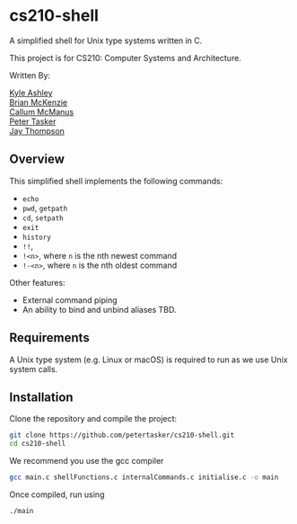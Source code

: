 # cs210-shell

A simplified shell for Unix type systems written in C.  

This project is for CS210: Computer Systems and Architecture.  

Written By:  

[Kyle Ashley](https://github.com/Ziggyzag07)<br>
[Brian McKenzie](https://github.com/BrianSMckenzie)<br>
[Callum McManus](https://github.com/Callumxm)<br>
[Peter Tasker](https://github.com/petertasker)<br>
[Jay Thompson](https://github.com/nosferatuus)<br>

## Overview

This simplified shell implements the following commands:
* `echo` <br>
* `pwd`,  `getpath` <br>
* `cd`, `setpath` <br>
* `exit` <br>
* `history`<br>
* `!!`,<br>
* `!<n>`, where `n` is the nth newest command <br>
* `!-<n>`, where `n` is the nth oldest command<br>

Other features:
* External command piping
* An ability to bind and unbind aliases TBD.

## Requirements

A Unix type system (e.g. Linux or macOS) is required to run as we use Unix system calls.

## Installation

Clone the repository and compile the project:
```bash
git clone https://github.com/petertasker/cs210-shell.git
cd cs210-shell
```
We recommend you use the gcc compiler
```bash
gcc main.c shellFunctions.c internalCommands.c initialise.c -o main
```

Once compiled, run using
```bash
./main
```
